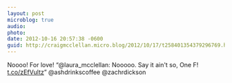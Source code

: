 ```yaml
---
layout: post
microblog: true
audio: 
photo: 
date: 2012-10-16 20:57:38 -0600
guid: http://craigmcclellan.micro.blog/2012/10/17/t258401354379296769.html
---
```

Noooo! For love! “@laura_mcclellan: Nooooo. Say it ain't so, One F! [t.co/zEfVultz](http://t.co/zEfVultz)” @ashdrinkscoffee @zachrdickson
